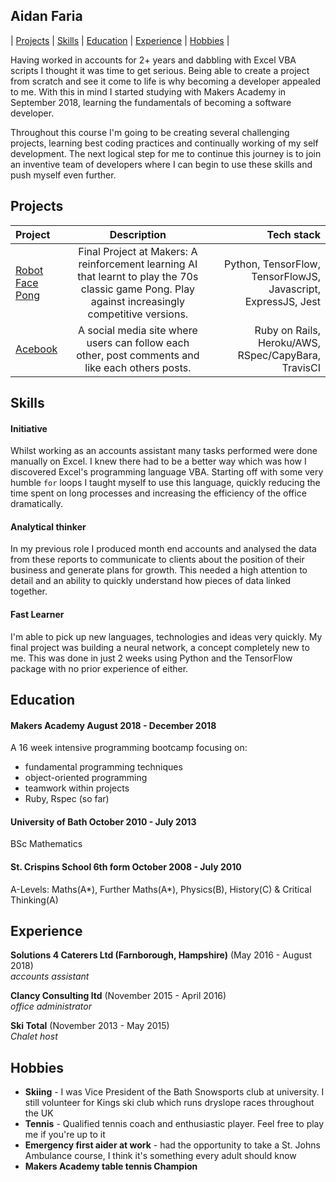 ## Aidan Faria

| [Projects][3] | [Skills][4] | [Education][5] | [Experience][6] | [Hobbies][7] |

Having worked in accounts for 2+ years and dabbling with Excel VBA scripts I thought it was time to get serious. Being able to create a project from scratch and see it come to life is why becoming a developer appealed to me. With this in mind I started studying with Makers Academy in September 2018, learning the fundamentals of becoming a software developer.

Throughout this course I'm going to be creating several challenging projects, learning best coding practices and continually working of my self development. The next logical step for me to continue this journey is to join an inventive team of developers where I can begin to use these skills and push myself even further.

## Projects

| Project | Description | Tech stack |
| :--- | :------------: | ---: |
| [Robot Face Pong][1] | Final Project at Makers: A reinforcement learning AI that learnt to play the 70s classic game Pong. Play against increasingly competitive versions. | Python, TensorFlow, TensorFlowJS, Javascript, ExpressJS, Jest |
| [Acebook][2] | A social media site where users can follow each other, post comments and like each others posts. | Ruby on Rails, Heroku/AWS, RSpec/CapyBara, TravisCI |

## Skills

#### Initiative

Whilst working as an accounts assistant many tasks performed were done manually on Excel. I knew there had to be a better way which was how I discovered Excel's programming language VBA. Starting off with some very humble ```for``` loops I taught myself to use this language, quickly reducing the time spent on long processes and increasing the efficiency of the office dramatically.

#### Analytical thinker

In my previous role I produced month end accounts and analysed the data from these reports to communicate to clients about the position of their business and generate plans for growth. This needed a high attention to detail and an ability to quickly understand how pieces of data linked together.

#### Fast Learner

I'm able to pick up new languages, technologies and ideas very quickly. My final project was building a neural network, a concept completely new to me. This was done in just 2 weeks using Python and the TensorFlow package with no prior experience of either.

## Education

#### Makers Academy August 2018 - December 2018

A 16 week intensive programming bootcamp focusing on:

- fundamental programming techniques
- object-oriented programming
- teamwork within projects
- Ruby, Rspec (so far)

#### University of Bath October 2010 - July 2013

BSc Mathematics

#### St. Crispins School 6th form October 2008 - July 2010

A-Levels: Maths(A*), Further Maths(A*), Physics(B), History(C) & Critical Thinking(A)

## Experience

**Solutions 4 Caterers Ltd (Farnborough, Hampshire)** (May 2016 - August 2018)<br>
*accounts assistant*

**Clancy Consulting ltd** (November 2015 - April 2016)<br>
*office administrator*  

**Ski Total** (November 2013 - May 2015)<br>
*Chalet host*

## Hobbies

- **Skiing** - I was Vice President of the Bath Snowsports club at university. I still volunteer for Kings ski club which runs dryslope races throughout the UK<br>
- **Tennis** - Qualified tennis coach and enthusiastic player. Feel free to play me if you're up to it<br>
- **Emergency first aider at work** - had the opportunity to take a St. Johns Ambulance course, I think it's something every adult should know<br>
- **Makers Academy table tennis Champion**

[1]: https://github.com/JonathanAndrews/robot_pong
[2]: https://github.com/NadiaAiraf/acebook-rails-the-spartans
[3]: https://github.com/NadiaAiraf/CV/#Projects
[4]: https://github.com/NadiaAiraf/CV/#Skills
[5]: https://github.com/NadiaAiraf/CV/#Education
[6]: https://github.com/NadiaAiraf/CV/#Experience
[7]: https://github.com/NadiaAiraf/CV/#Hobbies
